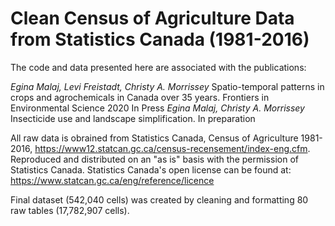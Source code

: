 # Clean Census of Agriculture Data from Statistics Canada (1981-2016) 

The code and data presented here are associated with the publications:

*Egina Malaj, Levi Freistadt, Christy A. Morrissey* Spatio-temporal patterns in crops and agrochemicals in Canada over 35 years. Frontiers in Environmental Science 2020 In Press
*Egina Malaj, Christy A. Morrissey* Insecticide use and landscape simplification. In preparation

All raw data is obrained from Statistics Canada, Census of Agriculture 1981-2016, https://www12.statcan.gc.ca/census-recensement/index-eng.cfm. Reproduced and distributed on an "as is" basis with the permission of Statistics Canada. Statistics Canada's open license can be found at: https://www.statcan.gc.ca/eng/reference/licence

Final dataset (542,040 cells) was created by cleaning and formatting 80 raw tables (17,782,907 cells).
